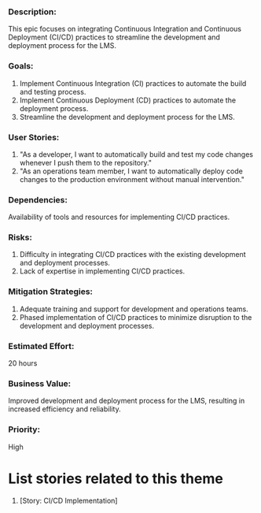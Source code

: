 ### Description: 
This epic focuses on integrating Continuous Integration and Continuous Deployment (CI/CD) practices to streamline the development and deployment process for the LMS.

### Goals:

1. Implement Continuous Integration (CI) practices to automate the build and testing process.
2. Implement Continuous Deployment (CD) practices to automate the deployment process.
3. Streamline the development and deployment process for the LMS.

### User Stories:

1. "As a developer, I want to automatically build and test my code changes whenever I push them to the repository."
2. "As an operations team member, I want to automatically deploy code changes to the production environment without manual intervention."

### Dependencies: 
Availability of tools and resources for implementing CI/CD practices.

### Risks:

1. Difficulty in integrating CI/CD practices with the existing development and deployment processes.
2. Lack of expertise in implementing CI/CD practices.

### Mitigation Strategies:

1. Adequate training and support for development and operations teams.
2. Phased implementation of CI/CD practices to minimize disruption to the development and deployment processes.

### Estimated Effort: 
20 hours

### Business Value: 
Improved development and deployment process for the LMS, resulting in increased efficiency and reliability.

### Priority: 
High

# List stories related to this theme
1. [Story: CI/CD Implementation]